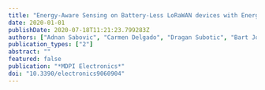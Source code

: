 ```yaml
---
title: "Energy-Aware Sensing on Battery-Less LoRaWAN devices with Energy Harvesting"
date: 2020-01-01
publishDate: 2020-07-18T11:21:23.799283Z
authors: ["Adnan Sabovic", "Carmen Delgado", "Dragan Subotic", "Bart Jooris", "Eli De Poorter", "Jeroen Famaey"]
publication_types: ["2"]
abstract: ""
featured: false
publication: "*MDPI Electronics*"
doi: "10.3390/electronics9060904"
---
```


